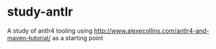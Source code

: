 # study-antlr
A study of antlr4 tooling using http://www.alexecollins.com/antlr4-and-maven-tutorial/ as a starting point

